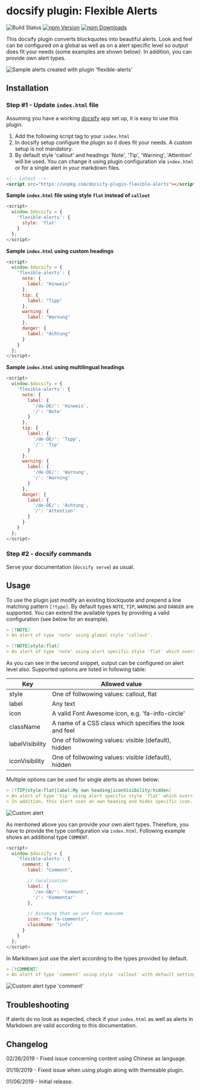 # docsify plugin: Flexible Alerts

![Build Status](https://api.travis-ci.org/zanfab/docsify-plugin-flexible-alerts.svg)
[![npm Version](https://img.shields.io/npm/v/docsify-plugin-flexible-alerts/latest.svg)](https://www.npmjs.com/package/docsify-plugin-flexible-alerts)
[![npm Downloads](https://img.shields.io/npm/dt/docsify-plugin-flexible-alerts.svg)](https://www.npmjs.com/package/docsify-plugin-flexible-alerts)

This docsify plugin converts blockquotes into beautiful alerts. Look and feel can be configured on a global as well as on a alert specific level so output does fit your needs (some examples are shown below). In addition, you can provide own alert types.

![Sample alerts created with plugin 'flexible-alerts'](https://user-images.githubusercontent.com/44210522/50688702-ea774f00-1026-11e9-9281-ca615cb466f5.jpg)

## Installation

### Step #1 - Update `index.html` file

Assuming you have a working [docsify](https://docsify.js.org) app set up, it is easy to use this plugin.

1. Add the following script tag to your `index.html`
2. In docsify setup configure the plugin so it does fit your needs. A custom setup is not mandatory.
3. By default style 'callout' and headings 'Note', 'Tip', 'Warning', 'Attention' will be used. You can change it using plugin configuration via `index.html` or for a single alert in your markdown files.

```html
<!-- Latest -->
<script src="https://unpkg.com/docsify-plugin-flexible-alerts"></script>
```

**Sample `index.html` file using style `flat` instead of `callout`**

```javascript
<script>
  window.$docsify = {
    'flexible-alerts': {
      style: 'flat'
    }
  };
</script>
```

**Sample `index.html` using custom headings**

```javascript
<script>
  window.$docsify = {
    'flexible-alerts': {
      note: {
        label: "Hinweis"
      },
      tip: {
        label: "Tipp"
      },
      warning: {
        label: "Warnung"
      },
      danger: {
        label: "Achtung"
      }
    }
  };
</script>
```

**Sample `index.html` using multilingual headings**

```javascript
<script>
  window.$docsify = {
    'flexible-alerts': {
      note: {
        label: {
          '/de-DE/': 'Hinweis',
          '/': 'Note'
        }
      },
      tip: {
        label: {
          '/de-DE/': 'Tipp',
          '/': 'Tip'
        }
      },
      warning: {
        label: {
          '/de-DE/': 'Warnung',
          '/': 'Warning'
        }
      },
      danger: {
        label: {
          '/de-DE/': 'Achtung',
          '/': 'Attention'
        }
      }
    }
  };
</script>
```

### Step #2 - docsify commands

Serve your documentation (`docsify serve`) as usual.

## Usage

To use the plugin just modify an existing blockquote and prepend a line matching pattern `[!type]`. By default types `NOTE`, `TIP`, `WARNING` and `DANGER` are supported. You can extend the available types by providing a valid configuration (see below for an example). 

```markdown
> [!NOTE]
> An alert of type 'note' using global style 'callout'.
```

```markdown
> [!NOTE|style:flat]
> An alert of type 'note' using alert specific style 'flat' which overrides global style 'callout'.
```

As you can see in the second snippet, output can be configured on alert level also. Supported options are listed in following table:

| Key            | Allowed value |
| --------------- | ---- |
| style | One of follwowing values: callout, flat |
| label  | Any text |
| icon  | A valid Font Awesome icon, e.g. 'fa-info-circle' |
| className  | A name of a CSS class which specifies the look and feel |
| labelVisibility | One of follwowing values: visible (default), hidden |
| iconVisibility  | One of follwowing values: visible (default), hidden |

Multiple options can be used for single alerts as shown below:

```markdown
> [!TIP|style:flat|label:My own heading|iconVisibility:hidden]
> An alert of type 'tip' using alert specific style 'flat' which overrides global style 'callout'.
> In addition, this alert uses an own heading and hides specific icon.
```

![Custom alert](https://user-images.githubusercontent.com/44210522/50689970-04676080-102c-11e9-9cbc-8af129cb988c.png)

As mentioned above you can provide your own alert types. Therefore, you have to provide the type configuration via `index.html`. Following example shows an additional type `COMMENT`.

```javascript
<script>
  window.$docsify = {
    'flexible-alerts': {
      comment: {
        label: "Comment",

        // localization
        label: {
          '/en-GB/': 'Comment',
          '/': 'Kommentar'
        },

        // Assuming that we use Font Awesome
        icon: "fa fa-comments",
        className: "info"
      }
    }
  };
</script>
```

In Markdown just use the alert according to the types provided by default.

```markdown
> [!COMMENT]
> An alert of type 'comment' using style 'callout' with default settings.
```

![Custom alert type 'comment'](https://user-images.githubusercontent.com/44210522/50722960-6f21a600-10d7-11e9-87e7-d40d87045afe.png)

## Troubleshooting

If alerts do no look as expected, check if your `index.html` as well as alerts in Markdown are valid according to this documentation.

## Changelog

02/26/2019 - Fixed issue concerning content using Chinese as language.

01/19/2019 - Fixed issue when using plugin along with themeable plugin.

01/06/2019 - Initial release.